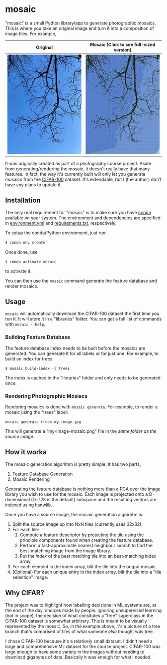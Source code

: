 # mosaic
"mosaic" is a small Python library/app to generate photographic mosaics.  This
is where you take an original image and turn it into a composition of image
tiles.  For example,


| Original | Mosaic (Click to see full-sized version) |
| -------- | ------- |
| ![original-thumb] | [![mosaic-thumb]][mosaic-full] |

[original-thumb]: docs/branch-thumb.jpg "Original Thumbnail"
[mosaic-thumb]: docs/branch-mosaic-thumb.jpg "Mosaic Thumbnail"
[mosaic-full]: docs/branch-mosaic.jpg

It was originally created as part of a photography course project.  Aside from
generating/rendering the mosaic, it doesn't really have that many features. In
fact, the way it's currently built will only let you generate mosaics from the
[CIFAR-100](https://www.cs.toronto.edu/~kriz/cifar.html) dataset.  It's
extendable, but I (the author) don't have any plans to update it.

## Installation

The only real requirement for "mosaic" is to make sure you have
[conda](https://docs.conda.io/en/latest/) available on your system.  The
environment and dependencies are specified in [environment.yml](environment.yml)
and [requirements.txt](requirements.txt), respectively.

To setup the conda/Python environment, just run:

```bash
$ conda env create
```

Once done, use

```
$ conda activate mosaic
```

to activate it.

You can then use the `mosaic` command generate the feature database and render
mosaics.

## Usage

`mosaic` will automatically download the CIFAR-100 dataset the first
time you run it.  It will store it in a "libraries" folder.  You can get a full
list of commands with `mosaic --help`.

### Building Feature Database

The feature database index needs to be built before the mosaics are generated.
You can generate it for all labels or for just one.  For example, to build an
index for trees:

```
$ mosaic build-index -l trees
```

The index is cached in the "libraries" folder and only needs to be generated
once.

### Rendering Photographic Mosiacs

Rendering mosaics is done with `mosaic generate`.  For example, to render a
mosaic using the "trees" label:

```
mosaic generate trees my-image.jpg
```

This will generate a "my-image-mosaic.png" file in the *same folder as the
source image*.

## How it works

The mosaic generation algorithm is pretty simple.  It has two parts,

1. Feature Database Generation
2. Mosaic Rendering

Generating the feature database is nothing more than a PCA over the image
library you wish to use for the mosaic.  Each image is projected onto a
D-dimensional (D=128 is the default) subspace and the resulting vectors are
indexed using [hsnwlib](https://github.com/nmslib/hnswlib).

Once you have a source image, the mosaic generation algoirhtm is:

1. Split the source image up into NxN tiles (currently uses 32x32).
2. For each tile:
    1. Compute a feature descriptor by projecting the tile using the principle
       components found when creating the feature database.
    2. Perform a fast-approximate nearest neighbour search to find the
       best-matching image from the image library.
    3. Put the *index* of the best matching tile into an best-matching index
       array.
3. For each element in the index array, blit the tile into the output mosaic.
4. (Optional) For each unique entry in the index array, blit the tile into a
   "tile selection" image.

## Why CIFAR?

The project was to highlight how labelling decisions in ML systems are, at the
end of the day, choices made by people.  Ignoring unsupervised learning (not in
scope), the decision of what consitutes a "tree" superclass in the CIFAR-100
dataset is somewhat arbitrary.  This is meant to be visually represented by the
mosaic.  So, in the example above, it's a picture of a tree branch that's
comprised of tiles of what someone *else* thought was tree.

I chose CIFAR-100 because it's a relatively small dataset.  I didn't need a
large and comprehensive ML dataset for the course project.  CIFAR-100 was large
enough to have some variety in the images without needing to download gigabytes
of data.  Basically it was enough for what I needed.
